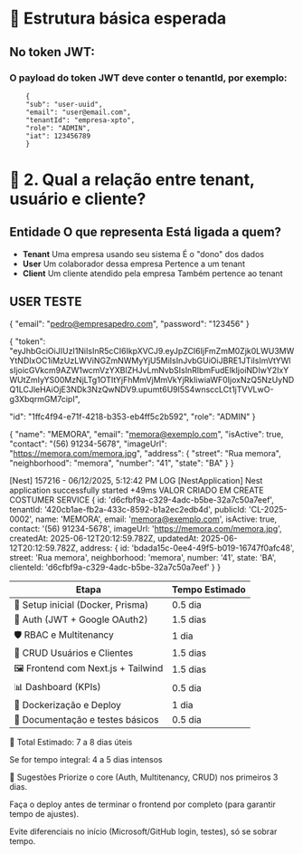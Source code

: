 # 📐 Estrutura básica esperada
## No token JWT:
### O payload do token JWT deve conter o tenantId, por exemplo:
```
    {
    "sub": "user-uuid",
    "email": "user@email.com",
    "tenantId": "empresa-xpto",
    "role": "ADMIN",
    "iat": 123456789
    }
```


# 🧩 2. Qual a relação entre tenant, usuário e cliente?
## Entidade	  O que representa	                Está ligada a quem?
* **Tenant**	  Uma empresa usando seu sistema	    É o "dono" dos dados
* **User**	      Um colaborador dessa empresa	    Pertence a um tenant
* **Client**	  Um cliente atendido pela empresa	Também pertence ao tenant


## USER TESTE
{
  "email": "pedro@empresapedro.com",
  "password": "123456"
}

{
  "token": "eyJhbGciOiJIUzI1NiIsInR5cCI6IkpXVCJ9.eyJpZCI6IjFmZmM0Zjk0LWU3MWYtNDIxOC1iMzUzLWViNGZmNWMyYjU5MiIsInJvbGUiOiJBRE1JTiIsImVtYWlsIjoicGVkcm9AZW1wcmVzYXBlZHJvLmNvbSIsInRlbmFudElkIjoiNDIwY2IxYWUtZmIyYS00MzNjLTg1OTItYjFhMmVjMmVkYjRkIiwiaWF0IjoxNzQ5NzUyNDQ1LCJleHAiOjE3NDk3NzQwNDV9.upumt6U9l5S4wnsccLCt1jTVVLwO-g3XbqrmGM7cipI",


  
  "id": "1ffc4f94-e71f-4218-b353-eb4ff5c2b592",
  "role": "ADMIN"
}

{
  "name": "MEMORA",
  "email": "memora@exemplo.com",
  "isActive": true,
  "contact": "(56) 91234-5678",
  "imageUrl": "https://memora.com/memora.jpg",
  "address": {
    "street": "Rua memora",
    "neighborhood": "memora",
    "number": "41",
    "state": "BA"
  }
}



[Nest] 157216  - 06/12/2025, 5:12:42 PM     LOG [NestApplication] Nest application successfully started +49ms
VALOR CRIADO EM CREATE COSTUMER SERVICE {
  id: 'd6cfbf9a-c329-4adc-b5be-32a7c50a7eef',
  tenantId: '420cb1ae-fb2a-433c-8592-b1a2ec2edb4d',
  publicId: 'CL-2025-0002',
  name: 'MEMORA',
  email: 'memora@exemplo.com',
  isActive: true,
  contact: '(56) 91234-5678',
  imageUrl: 'https://memora.com/memora.jpg',
  createdAt: 2025-06-12T20:12:59.782Z,
  updatedAt: 2025-06-12T20:12:59.782Z,
  address: {
    id: 'bdada15c-0ee4-49f5-b019-16747f0afc48',
    street: 'Rua memora',
    neighborhood: 'memora',
    number: '41',
    state: 'BA',
    clienteId: 'd6cfbf9a-c329-4adc-b5be-32a7c50a7eef'
  }
}



| Etapa                               | Tempo Estimado |
| ----------------------------------- | -------------- |
| 🏁 Setup inicial (Docker, Prisma)   | 0.5 dia        |
| 🔐 Auth (JWT + Google OAuth2)       | 1.5 dias       |
| 🛡️ RBAC e Multitenancy             | 1 dia          |
| 📇 CRUD Usuários e Clientes         | 1.5 dias       |
| 🖼️ Frontend com Next.js + Tailwind | 1.5 dias       |
| 📊 Dashboard (KPIs)                 | 0.5 dia        |
| 🚢 Dockerização e Deploy            | 1 dia          |
| 📝 Documentação e testes básicos    | 0.5 dia        |


🧮 Total Estimado:
7 a 8 dias úteis

Se for tempo integral: 4 a 5 dias intensos

📌 Sugestões
Priorize o core (Auth, Multitenancy, CRUD) nos primeiros 3 dias.

Faça o deploy antes de terminar o frontend por completo (para garantir tempo de ajustes).

Evite diferenciais no início (Microsoft/GitHub login, testes), só se sobrar tempo.

